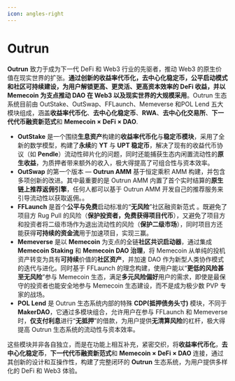 ```yaml
---
icon: angles-right
---
```


# Outrun

**Outrun** 致力于成为下一代 DeFi 和 Web3 行业的先驱者，推动 Web3 的原生价值在现实世界的扩张。**通过创新的收益率代币化，去中心化稳定币，公平启动模式和社区可持续建设，为用户解锁更高、更灵活、更高资本效率的 DeFi 收益，并以 Memecoin 为支点推动 DAO 在 Web3 以及现实世界的大规模采用**。Outrun 生态系统目前由 OutStake、OutSwap、FFLaunch、Memeverse 和POL Lend 五大模块组成，涵盖**收益率代币化**、**去中心化稳定币**、**RWA**、**去中心化交易所**、**下一代代币融资新范式**和 **Memecoin × DeFi × DAO**.

* **OutStake** 是一个围绕**生息资产**构建的**收益率代币化**与**稳定币模块**，采用了全新的数学模型，构建了**永续**的 **YT** 与 **UPT 稳定币**，解决了现有的收益代币协议（如 **Pendle**）流动性碎片化的问题，同时还能捕获生态内闲置流动性的**原生收益**，为质押者带来额外的收入，极大得提高了可组合性与资本效率。
* **OutSwap** 的第一个版本 — **Outrun AMM** 基于恒定乘积 AMM 构建，并包含多项创新的改进。其中最重要的是 Outrun AMM 内置了首个实时结算的**原生链上推荐返佣引擎**，任何人都可以基于 Outrun AMM 开发自己的推荐服务来引导流动性以获取返佣。。
* **FFLaunch** 是首个**公平与免费**启动标准的“**无风险**”社区融资新范式 。既避免了项目方 Rug Pull 的风险（**保护投资者，免费获得项目代币**），又避免了项目方和投资者将二级市场作为退出流动性的风险（**保护二级市场**），同时项目方还能获得**可持续的资金流**用于加速项目，实现三赢。
* **Memeverse** 是以 **Memecoin** 为支点的全链**社区共识启动器**，通过集成 **Memecoin Staking** 和 **Memecoin DAO 治理**，将 Memecoin 从单纯的投机资产转变为具有**可持续**价值的**社区资产**，并加速 DAO 作为新型人类协作模式的迭代与进化。同时基于 FFLaunch 的理念构建，使用户能以“**更低的风险甚至无风险**”参与 Memecoin 生态，满足**多元风险偏好**用户的需求，即使是最保守的投资者也能安全地参与 Memecoin 生态建设，而不是成为极少数 PVP 专家的战场。
* **POL Lend** 是 Outrun 生态系统内部的特殊 **CDP(抵押债务头寸)** 模块，不同于 **MakerDAO**，它通过多模块组合，允许用户在参与 FFLaunch 和 Memeverse 时，**仅支付利息**进行“**无抵押**”的借款，为用户提供**无清算风险**的杠杆，极大得提高 Outrun 生态系统的流动性与资本效率。

这些模块并非各自独立，而是在功能上相互补充，紧密交织，将**收益率代币化**，**去中心化稳定币**，**下一代代币融资新范式**和 **Memecoin × DeFi × DAO** 连接，通过其创新的设计和互操作性，构建了完整闭环的 **Outrun** 生态系统，为用户提供多样化的 DeFi 和 Web3 体验。
